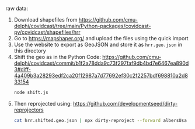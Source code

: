 raw data:


1. Download shapefiles from https://github.com/cmu-delphi/covidcast/tree/main/Python-packages/covidcast-py/covidcast/shapefiles/hrr
1. Go to https://mapshaper.org/ and upload the files using the quick import
1. Use the website to export as GeoJSON and store it as `hrr.geo.json` in this directory
1. Shift the geo as in the Python Code:
https://github.com/cmu-delphi/covidcast/commit/b1f2a78dda9c73f297faf9db4bd7e6467ea890d3#diff-4a409b3a28293edf2ca20f12987a7d77692ef30c2f2257bdf698810a2d833154
   ```sh
   node shift.js
   ```
1. Then reprojected using:
   https://github.com/developmentseed/dirty-reprojectors
   ```sh
   cat hrr.shifted.geo.json | npx dirty-reproject --forward albersUsa > hrr.reprojected.geo.json
   ```